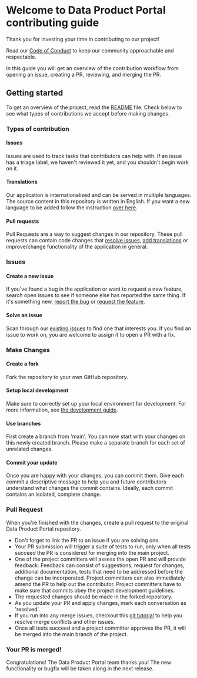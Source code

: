 # Welcome to Data Product Portal contributing guide <!-- omit in toc -->

Thank you for investing your time in contributing to our project!

Read our [Code of Conduct](./CODE_OF_CONDUCT.md) to keep our community approachable and respectable.

In this guide you will get an overview of the contribution workflow from opening an issue, creating a PR, reviewing, and merging the PR.

## Getting started

To get an overview of the project, read the [README](README.md) file.
Check below to see what types of contributions we accept before making changes.

### Types of contribution

#### Issues
Issues are used to track tasks that contributors can help with. If an issue has a triage label, we haven't reviewed it yet, and you shouldn't begin work on it.

#### Translations
Our application is internationalized and can be served in multiple languages. The source content in this repository is written in English.
If you want a new language to be added follow the instruction [over here](frontend/README.md#adding-new-languages).

#### Pull requests
Pull Requests are a way to suggest changes in our repository. These pull requests can contain code changes that [resolve issues](CONTRIBUTING.md#issues), [add translations](CONTRIBUTING.md#translations) or improve/change functionality of the application in general.

### Issues

#### Create a new issue

If you've found a bug in the application or want to request a new feature, search open issues to see if someone else has reported the same thing. If it's something new, [report the bug](https://github.com/conveyordata/data-product-portal/issues/new?labels=bug&template=bug-report---.md) or [request the feature](https://github.com/conveyordata/data-product-portal/issues/new?labels=enhancement&template=feature-request---.md).

#### Solve an issue

Scan through our [existing issues](https://github.com/conveyordata/data-product-portal/issues) to find one that interests you. If you find an issue to work on, you are welcome to assign it to open a PR with a fix.

### Make Changes

#### Create a fork
Fork the repository to your own GitHub repository.

#### Setup local development
Make sure to correctly set up your local environment for development. For more information, see [the development guide](README.md#local-development).

#### Use branches
First create a branch from 'main'. You can now start with your changes on this newly created branch.
Please make a separate branch for each set of unrelated changes.

#### Commit your update
Once you are happy with your changes, you can commit them.
Give each commit a descriptive message to help you and future contributors understand what changes the commit contains.
Ideally, each commit contains an isolated, complete change.

### Pull Request

When you're finished with the changes, create a pull request to the original Data Product Portal repository.
- Don't forget to link the PR to an issue if you are solving one.
- Your PR submission will trigger a suite of tests to run, only when all tests succeed the PR is considered for merging into the main project.
- One of the project committers will assess the open PR and will provide feedback. Feedback can consist of suggestions, request for changes, additional documentation, tests that need to be addressed before the change can be incorporated. Project committers can also immediately amend the PR to help out the contributor. Project committers have to make sure that commits obey the project development guidelines.
- The requested changes should be made in the forked repository.
- As you update your PR and apply changes, mark each conversation as 'resolved'.
- If you run into any merge issues, checkout this [git tutorial](https://github.com/skills/resolve-merge-conflicts) to help you resolve merge conflicts and other issues.
- Once all tests succeed and a project committer approves the PR, it will be merged into the main branch of the project.

### Your PR is merged!

Congratulations! The Data Product Portal team thanks you!
The new functionality or bugfix will be taken along in the next release.
